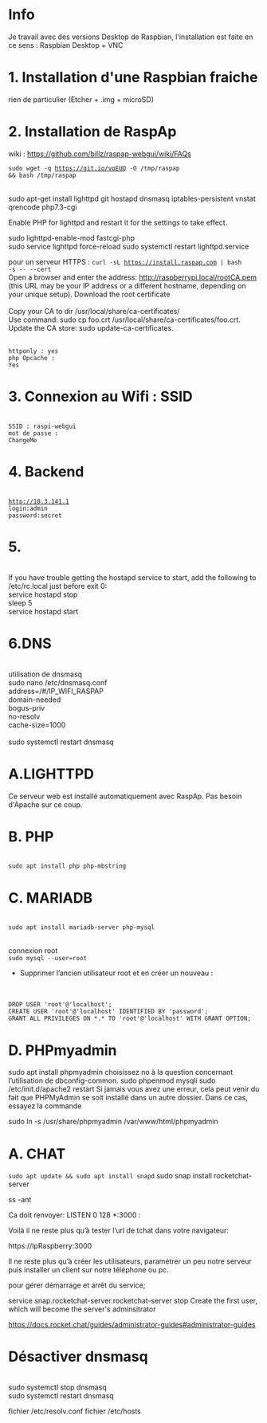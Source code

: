 # Info
Je travail avec des versions Desktop de Raspbian, l'installation est faite en ce sens : Raspbian Desktop + VNC

# 1. Installation d'une Raspbian fraiche
rien de particulier (Etcher + .img + microSD)

# 2. Installation de RaspAp
wiki : https://github.com/billz/raspap-webgui/wiki/FAQs

<code>sudo wget -q https://git.io/voEUQ -O /tmp/raspap && bash /tmp/raspap</code>

<br>sudo apt-get install lighttpd git hostapd dnsmasq iptables-persistent vnstat qrencode php7.3-cgi

Enable PHP for lighttpd and restart it for the settings to take effect.

sudo lighttpd-enable-mod fastcgi-php    
sudo service lighttpd force-reload
sudo systemctl restart lighttpd.service


pour un serveur HTTPS : 
<code>curl -sL https://install.raspap.com | bash -s -- --cert</code>
<br>Open a browser and enter the address: http://raspberrypi.local/rootCA.pem (this URL may be your IP address or a different hostname, depending on your unique setup). Download the root certificate
<br>
<br>Copy your CA to dir /usr/local/share/ca-certificates/
<br>Use command: sudo cp foo.crt /usr/local/share/ca-certificates/foo.crt.
<br>Update the CA store: sudo update-ca-certificates.

<br><code>httponly : yes</code>
<br><code>php Opcache : Yes</code>

# 3. Connexion au Wifi : SSID
<br><code>SSID : raspi-webgui</code>
<br><code>mot de passe : ChangeMe</code>

# 4. Backend
<br><code>http://10.3.141.1</code>
<br><code>login:admin</code>
<br><code>password:secret</code>

# 5.
<br>If you have trouble getting the hostapd service to start, add the following to /etc/rc.local just before exit 0:
<br>service hostapd stop
<br>sleep 5
<br>service hostapd start

# 6.DNS
<br>utilisation de dnsmasq
<br>sudo nano /etc/dnsmasq.conf
<br>address=/#/IP_WIFI_RASPAP
<br>domain-needed
<br>bogus-priv
<br>no-resolv
<br>cache-size=1000
<br>
<br>sudo systemctl restart dnsmasq

# A.LIGHTTPD
 Ce serveur web est installé automatiquement avec RaspAp. Pas besoin d'Apache sur ce coup.

# B. PHP
<br><code>sudo apt install php php-mbstring</code>

# C. MARIADB
<br><code>sudo apt install mariadb-server php-mysql</code>

<br>connexion root
<br><code>sudo mysql --user=root</code>

- Supprimer l’ancien utilisateur root et en créer un nouveau :
<br>
<br><code>DROP USER 'root'@'localhost';</code>
<br><code>CREATE USER 'root'@'localhost' IDENTIFIED BY 'password';</code>
<br><code>GRANT ALL PRIVILEGES ON *.* TO 'root'@'localhost' WITH GRANT OPTION;</code>

# D. PHPmyadmin
sudo apt install phpmyadmin
 choisissez no à la question concernant l’utilisation de dbconfig-common.
 sudo phpenmod mysqli
sudo /etc/init.d/apache2 restart
Si jamais vous avez une erreur, cela peut venir du fait que PHPMyAdmin se soit installé dans un autre dossier. Dans ce cas, essayez la commande

sudo ln -s /usr/share/phpmyadmin /var/www/html/phpmyadmin

# A. CHAT

<code>sudo apt update && sudo apt install snapd</code>
sudo snap install rocketchat-server

ss -ant

Ca doit renvoyer:
LISTEN 0 128   *:3000        *:*

Voilà il ne reste plus qu’à tester l’url de tchat dans votre navigateur:

https://IpRaspberry:3000

Il ne reste plus qu’à créer les utilisateurs, paramétrer un peu notre serveur puis installer un client sur notre téléphone ou pc.

pour gérer démarrage et arrêt du service;

service snap.rocketchat-server.rocketchat-server stop
 Create the first user, which will become the server's adminsitrator

https://docs.rocket.chat/guides/administrator-guides#administrator-guides


# Désactiver dnsmasq
<br>sudo systemctl stop dnsmasq
<br>sudo systemctl restart dnsmasq

fichier /etc/resolv.conf
 fichier /etc/hosts
 

